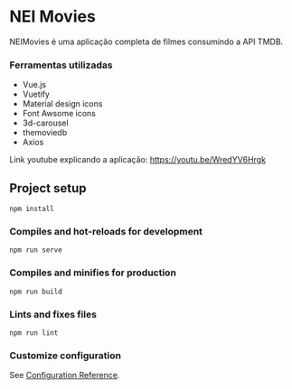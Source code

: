 # NEI Movies

NEIMovies é uma aplicação completa de filmes consumindo a API TMDB.

### Ferramentas utilizadas

* Vue.js
* Vuetify
* Material design icons
* Font Awsome icons
* 3d-carousel
* themoviedb
* Axios

Link youtube explicando a aplicação: https://youtu.be/WredYV6Hrgk

## Project setup
```
npm install
```

### Compiles and hot-reloads for development
```
npm run serve
```

### Compiles and minifies for production
```
npm run build
```

### Lints and fixes files
```
npm run lint
```

### Customize configuration
See [Configuration Reference](https://cli.vuejs.org/config/).
